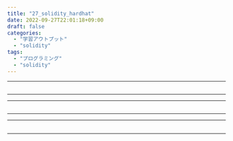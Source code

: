 ```yaml
---
title: "27_solidity_hardhat"
date: 2022-09-27T22:01:18+09:00
draft: false
categories:
  - "学習アウトプット"
  - "solidity"
tags:
  - "プログラミング"
  - "solidity"
---
```


<!--more-->


***

## 

***

***

## 

***

***

## 

***
